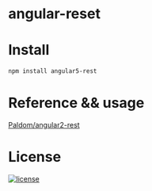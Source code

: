 # angular-reset

# Install
```bash
npm install angular5-rest
```

# Reference && usage
[Paldom/angular2-rest](https://github.com/Paldom/angular2-rest)

# License
[![license](https://img.shields.io/github/license/mashape/apistatus.svg)](https://github.com/gozeon/angular-rest/blob/master/LICENSE)
